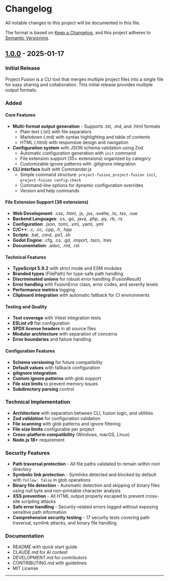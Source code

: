 # Changelog

All notable changes to this project will be documented in this file.

The format is based on [Keep a Changelog](https://keepachangelog.com/en/1.1.0/),
and this project adheres to [Semantic Versioning](https://semver.org/spec/v2.0.0.html).

## [1.0.0] - 2025-01-17

### Initial Release

Project Fusion is a CLI tool that merges multiple project files into a single file for easy sharing and collaboration. This initial release provides multiple output formats.

### Added

#### Core Features
- **Multi-format output generation** - Supports .txt, .md, and .html formats
  - Plain text (.txt) with file separators
  - Markdown (.md) with syntax highlighting and table of contents
  - HTML (.html) with responsive design and navigation
- **Configuration system** with JSON schema validation using Zod
  - Automatic configuration generation with `init` command
  - File extension support (35+ extensions) organized by category
  - Customizable ignore patterns with .gitignore integration
- **CLI interface** built with Commander.js
  - Simple command structure: `project-fusion`, `project-fusion init`, `project-fusion config-check`
  - Command-line options for dynamic configuration overrides
  - Version and help commands

#### File Extension Support (38 extensions)
- **Web Development**: .css, .html, .js, .jsx, .svelte, .ts, .tsx, .vue
- **Backend Languages**: .cs, .go, .java, .php, .py, .rb, .rs  
- **Configuration**: .json, .toml, .xml, .yaml, .yml
- **C/C++**: .c, .cc, .cpp, .h, .hpp
- **Scripts**: .bat, .cmd, .ps1, .sh
- **Godot Engine**: .cfg, .cs, .gd, .import, .tscn, .tres
- **Documentation**: .adoc, .md, .rst

#### Technical Features
- **TypeScript 5.9.2** with strict mode and ESM modules
- **Branded types** (FilePath) for type-safe path handling
- **Discriminated unions** for robust error handling (FusionResult)
- **Error handling** with FusionError class, error codes, and severity levels
- **Performance metrics** logging
- **Clipboard integration** with automatic fallback for CI environments

#### Testing and Quality
- **Test coverage** with Vitest integration tests
- **ESLint v9** flat configuration
- **SPDX license headers** in all source files
- **Modular architecture** with separation of concerns
- **Error boundaries** and failure handling

#### Configuration Features
- **Schema versioning** for future compatibility
- **Default values** with fallback configuration
- **gitignore integration**
- **Custom ignore patterns** with glob support
- **File size limits** to prevent memory issues
- **Subdirectory parsing** control

### Technical Implementation
- **Architecture** with separation between CLI, fusion logic, and utilities
- **Zod validation** for configuration validation
- **File scanning** with glob patterns and ignore filtering
- **File size limits** configurable per project
- **Cross-platform compatibility** (Windows, macOS, Linux)
- **Node.js 18+** requirement

### Security Features
- **Path traversal protection** - All file paths validated to remain within root directory
- **Symbolic link protection** - Symlinks detected and blocked by default with `follow: false` in glob operations
- **Binary file detection** - Automatic detection and skipping of binary files using null byte and non-printable character analysis
- **XSS prevention** - All HTML output properly escaped to prevent cross-site scripting attacks
- **Safe error handling** - Security-related errors logged without exposing sensitive path information
- **Comprehensive security testing** - 17 security tests covering path traversal, symlink attacks, and binary file handling

### Documentation
- README with quick start guide
- CLAUDE.md for AI context
- DEVELOPMENT.md for contributors
- CONTRIBUTING.md with guidelines
- MIT License

---

[1.0.0]: https://github.com/the99studio/project-fusion/releases/tag/v1.0.0